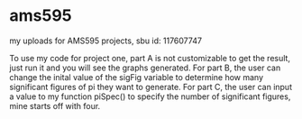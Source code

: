 # ams595
my uploads for AMS595 projects, sbu id: 117607747

To use my code for project one, part A is not customizable to get the result, just run it and you will see the graphs generated.
For part B, the user can change the inital value of the sigFig variable to determine how many significant figures of pi they want to generate. 
For part C, the user can input a value to my function piSpec() to specify the number of significant figures, mine starts off with four. 
